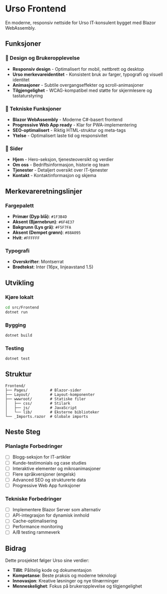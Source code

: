 # Urso Frontend

En moderne, responsiv nettside for Urso IT-konsulent bygget med Blazor WebAssembly.

## Funksjoner

### 🎨 Design og Brukeropplevelse

- **Responsiv design** - Optimalisert for mobil, nettbrett og desktop
- **Urso merkevareidentitet** - Konsistent bruk av farger, typografi og visuell identitet
- **Animasjoner** - Subtile overgangseffekter og scroll-animasjoner
- **Tilgjengelighet** - WCAG-kompatibel med støtte for skjermlesere og tastaturstyring

### 🚀 Tekniske Funksjoner

- **Blazor WebAssembly** - Moderne C#-basert frontend
- **Progressive Web App ready** - Klar for PWA-implementering
- **SEO-optimalisert** - Riktig HTML-struktur og meta-tags
- **Ytelse** - Optimalisert laste tid og responsivitet

### 📄 Sider

- **Hjem** - Hero-seksjon, tjenesteoversikt og verdier
- **Om oss** - Bedriftsinformasjon, historie og team
- **Tjenester** - Detaljert oversikt over IT-tjenester
- **Kontakt** - Kontaktinformasjon og skjema

## Merkevareretningslinjer

### Fargepalett

- **Primær (Dyp blå)**: `#1F3B4D`
- **Aksent (Bjørnebrun)**: `#6F4E37`  
- **Bakgrunn (Lys grå)**: `#F5F7FA`
- **Aksent (Dempet grønn)**: `#88A095`
- **Hvit**: `#FFFFFF`

### Typografi

- **Overskrifter**: Montserrat
- **Brødtekst**: Inter (16px, linjeavstand 1.5)

## Utvikling

### Kjøre lokalt

```bash
cd src/Frontend
dotnet run
```

### Bygging

```bash
dotnet build
```

### Testing

```bash
dotnet test
```

## Struktur

```text
Frontend/
├── Pages/          # Blazor-sider
├── Layout/         # Layout-komponenter
├── wwwroot/        # Statiske filer
│   ├── css/        # Stilark
│   ├── js/         # JavaScript
│   └── lib/        # Eksterne biblioteker
└── _Imports.razor  # Globale imports
```

## Neste Steg

### Planlagte Forbedringer

- [ ] Blogg-seksjon for IT-artikler
- [ ] Kunde-testimonials og case studies
- [ ] Interaktive elementer og mikroanimasjoner
- [ ] Flere språkversjoner (engelsk)
- [ ] Advanced SEO og strukturerte data
- [ ] Progressive Web App funksjoner

### Tekniske Forbedringer

- [ ] Implementere Blazor Server som alternativ
- [ ] API-integrasjon for dynamisk innhold
- [ ] Cache-optimalisering
- [ ] Performance monitoring
- [ ] A/B testing rammeverk

## Bidrag

Dette prosjektet følger Urso sine verdier:

- **Tillit**: Pålitelig kode og dokumentasjon
- **Kompetanse**: Beste praksis og moderne teknologi
- **Innovasjon**: Kreative løsninger og nye tilnærminger  
- **Menneskelighet**: Fokus på brukeropplevelse og tilgjengelighet
